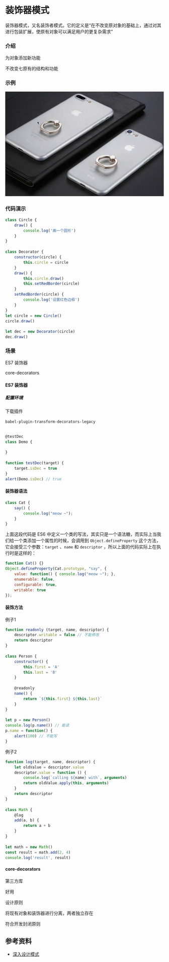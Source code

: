 # 装饰器模式

装饰器模式，又名装饰者模式。它的定义是“在不改变原对象的基础上，通过对其进行包装扩展，使原有对象可以满足用户的更复杂需求”



### 介绍

为对象添加新功能

不改变七原有的结构和功能



### 示例

![装饰器示例](../.vuepress/public/images/DesignPattern/装饰器示例.png)



### 代码演示

```javascript
class Circle {
    draw() {
        console.log('画一个圆形')
    }
}

class Decorator {
    constructor(circle) {
        this.circle = circle
    }
    draw() {
        this.circle.draw()
        this.setRedBorder(circle)
    }
    setRedBorder(circle) {
        console.log('设置红色边框')
    }
}
let circle = new Circle()
circle.draw()

let dec = new Decorator(circle)
dec.draw()

```



### 场景

ES7 装饰器

core-decorators



#### ES7 装饰器

##### 配置环境

下载插件

`babel-plugin-transform-decorators-legacy`

```javascript

@testDec
class Demo {
    
}

function testDec(target) {
    target.isDec = true
}
alert(Demo.isDec) // true
```



#### 装饰器语法

```javascript
class Cat {
    say() {
        console.log("meow ~");
    }
}
```

  上面这段代码是 ES6 中定义一个类的写法，其实只是一个语法糖，而实际上当我们给一个类添加一个属性的时候，会调用到 `Object.defineProperty` 这个方法，它会接受三个参数：`target` 、`name` 和 `descriptor` ，所以上面的代码实际上在执行时是这样的： 

```javascript
function Cat() {}
Object.defineProperty(Cat.prototype, "say", {
    value: function() { console.log("meow ~"); },
    enumerable: false,
    configurable: true,
    writable: true
});
```



#### 装饰方法

例子1

```javascript
function readonly (target, name, descriptor) {
    descriptor.writable = false // 不能修改
    return descriptor
}

class Person {
    constructor() {
        this.first = 'A'
        this.last = 'B'
    }
    
    @readonly 
    name() {
        return `${this.first} ${this.last}`
    }
}

let p = new Person()
console.log(p.name()) // 能读
p.name = function() {
    alert(100) // 不能写
}
```

例子2

```javascript
function log(target, name, descriptor) {
    let oldValue = descriptor.value
    descriptor.value = function () {
        console.log(`calling ${name} with`, arguments)
        return oldValue.apply(this, arguments)
    }
    return descriptor
}

class Math {
    @log 
    add(a, b) {
        return a + b
    }
}

let math = new Math()
const result = math.add(2, 4)
console.log('result', result)
```



#### core-decorators

第三方库

好用



设计原则

将现有对象和装饰器进行分离，两者独立存在

符合开发封闭原则





## 参考资料

- [深入设计模式](https://refactoringguru.cn/design-patterns/singleton) 

